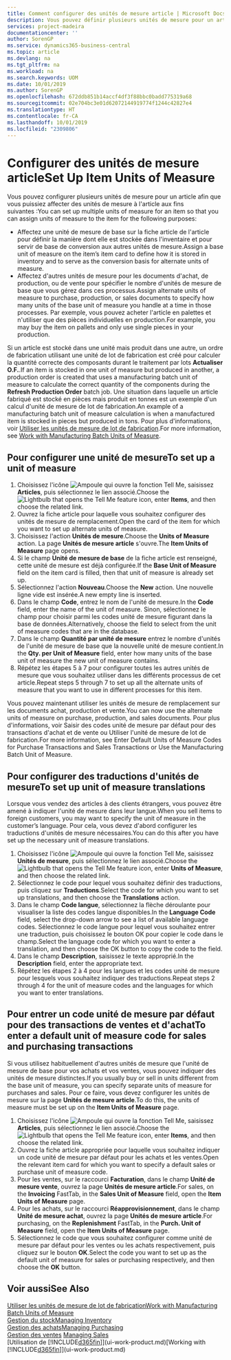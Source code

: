 ```yaml
---
title: Comment configurer des unités de mesure article | Microsoft Docs
description: Vous pouvez définir plusieurs unités de mesure pour un article afin de pouvoir affecter des unités de mesure à l'article.
services: project-madeira
documentationcenter: ''
author: SorenGP
ms.service: dynamics365-business-central
ms.topic: article
ms.devlang: na
ms.tgt_pltfrm: na
ms.workload: na
ms.search.keywords: UOM
ms.date: 10/01/2019
ms.author: SorenGP
ms.openlocfilehash: 672ddb851b14accf4df3f88bbc0badd775319a68
ms.sourcegitcommit: 02e704bc3e01d62072144919774f1244c42827e4
ms.translationtype: HT
ms.contentlocale: fr-CA
ms.lasthandoff: 10/01/2019
ms.locfileid: "2309806"
---
```

# <a name="set-up-item-units-of-measure"></a><span data-ttu-id="579bf-103">Configurer des unités de mesure article</span><span class="sxs-lookup"><span data-stu-id="579bf-103">Set Up Item Units of Measure</span></span>
<span data-ttu-id="579bf-104">Vous pouvez configurer plusieurs unités de mesure pour un article afin que vous puissiez affecter des unités de mesure à l'article aux fins suivantes :</span><span class="sxs-lookup"><span data-stu-id="579bf-104">You can set up multiple units of measure for an item so that you can assign units of measure to the item for the following purposes:</span></span>

- <span data-ttu-id="579bf-105">Affectez une unité de mesure de base sur la fiche article de l'article pour définir la manière dont elle est stockée dans l'inventaire et pour servir de base de conversion aux autres unités de mesure.</span><span class="sxs-lookup"><span data-stu-id="579bf-105">Assign a base unit of measure on the item’s item card to define how it is stored in inventory and to serve as the conversion basis for alternate units of measure.</span></span>
- <span data-ttu-id="579bf-106">Affectez d'autres unités de mesure pour les documents d'achat, de production, ou de vente pour spécifier le nombre d'unités de mesure de base que vous gérez dans ces processus.</span><span class="sxs-lookup"><span data-stu-id="579bf-106">Assign alternate units of measure to purchase, production, or sales documents to specify how many units of the base unit of measure you handle at a time in those processes.</span></span> <span data-ttu-id="579bf-107">Par exemple, vous pouvez acheter l'article en palettes et n'utiliser que des pièces individuelles en production.</span><span class="sxs-lookup"><span data-stu-id="579bf-107">For example, you may buy the item on pallets and only use single pieces in your production.</span></span>

<span data-ttu-id="579bf-108">Si un article est stocké dans une unité mais produit dans une autre, un ordre de fabrication utilisant une unité de lot de fabrication est créé pour calculer la quantité correcte des composants durant le traitement par lots **Actualiser O.F.**.</span><span class="sxs-lookup"><span data-stu-id="579bf-108">If an item is stocked in one unit of measure but produced in another, a production order is created that uses a manufacturing batch unit of measure to calculate the correct quantity of the components during the **Refresh Production Order** batch job.</span></span> <span data-ttu-id="579bf-109">Une situation dans laquelle un article fabriqué est stocké en pièces mais produit en tonnes est un exemple d'un calcul d'unité de mesure de lot de fabrication.</span><span class="sxs-lookup"><span data-stu-id="579bf-109">An example of a manufacturing batch unit of measure calculation is when a manufactured item is stocked in pieces but produced in tons.</span></span> <span data-ttu-id="579bf-110">Pour plus d'informations, voir [Utiliser les unités de mesure de lot de fabrication](production-how-to-use-the-manufacturing-batch-unit-of-measure.md).</span><span class="sxs-lookup"><span data-stu-id="579bf-110">For more information, see [Work with Manufacturing Batch Units of Measure](production-how-to-use-the-manufacturing-batch-unit-of-measure.md).</span></span>

## <a name="to-set-up-a-unit-of-measure"></a><span data-ttu-id="579bf-111">Pour configurer une unité de mesure</span><span class="sxs-lookup"><span data-stu-id="579bf-111">To set up a unit of measure</span></span>
1. <span data-ttu-id="579bf-112">Choisissez l'icône ![Ampoule qui ouvre la fonction Tell Me](media/ui-search/search_small.png "Dites-moi ce que vous voulez faire"), saisissez **Articles**, puis sélectionnez le lien associé.</span><span class="sxs-lookup"><span data-stu-id="579bf-112">Choose the ![Lightbulb that opens the Tell Me feature](media/ui-search/search_small.png "Tell me what you want to do") icon, enter **Items**, and then choose the related link.</span></span>
2. <span data-ttu-id="579bf-113">Ouvrez la fiche article pour laquelle vous souhaitez configurer des unités de mesure de remplacement.</span><span class="sxs-lookup"><span data-stu-id="579bf-113">Open the card of the item for which you want to set up alternate units of measure.</span></span>
3. <span data-ttu-id="579bf-114">Choisissez l'action **Unités de mesure**.</span><span class="sxs-lookup"><span data-stu-id="579bf-114">Choose the **Units of Measure** action.</span></span> <span data-ttu-id="579bf-115">La page **Unités de mesure article** s'ouvre.</span><span class="sxs-lookup"><span data-stu-id="579bf-115">The **Item Units of Measure** page opens.</span></span>
4. <span data-ttu-id="579bf-116">Si le champ **Unité de mesure de base** de la fiche article est renseigné, cette unité de mesure est déjà configurée.</span><span class="sxs-lookup"><span data-stu-id="579bf-116">If the **Base Unit of Measure** field on the item card is filled, then that unit of measure is already set up.</span></span>
5. <span data-ttu-id="579bf-117">Sélectionnez l'action **Nouveau**.</span><span class="sxs-lookup"><span data-stu-id="579bf-117">Choose the **New** action.</span></span> <span data-ttu-id="579bf-118">Une nouvelle ligne vide est insérée.</span><span class="sxs-lookup"><span data-stu-id="579bf-118">A new empty line is inserted.</span></span>
6. <span data-ttu-id="579bf-119">Dans le champ **Code**, entrez le nom de l'unité de mesure.</span><span class="sxs-lookup"><span data-stu-id="579bf-119">In the **Code** field, enter the name of the unit of measure.</span></span> <span data-ttu-id="579bf-120">Sinon, sélectionnez le champ pour choisir parmi les codes unité de mesure figurant dans la base de données.</span><span class="sxs-lookup"><span data-stu-id="579bf-120">Alternatively, choose the field to select from the unit of measure codes that are in the database.</span></span>
7. <span data-ttu-id="579bf-121">Dans le champ **Quantité par unité de mesure** entrez le nombre d'unités de l'unité de mesure de base que la nouvelle unité de mesure contient.</span><span class="sxs-lookup"><span data-stu-id="579bf-121">In the **Qty. per Unit of Measure** field, enter how many units of the base unit of measure the new unit of measure contains.</span></span>
8. <span data-ttu-id="579bf-122">Répétez les étapes 5 à 7 pour configurer toutes les autres unités de mesure que vous souhaitez utiliser dans les différents processus de cet article.</span><span class="sxs-lookup"><span data-stu-id="579bf-122">Repeat steps 5 through 7 to set up all the alternate units of measure that you want to use in different processes for this item.</span></span>

<span data-ttu-id="579bf-123">Vous pouvez maintenant utiliser les unités de mesure de remplacement sur les documents achat, production et vente.</span><span class="sxs-lookup"><span data-stu-id="579bf-123">You can now use the alternate units of measure on purchase, production, and sales documents.</span></span> <span data-ttu-id="579bf-124">Pour plus d'informations, voir Saisir des codes unité de mesure par défaut pour des transactions d'achat et de vente ou Utiliser l'unité de mesure de lot de fabrication.</span><span class="sxs-lookup"><span data-stu-id="579bf-124">For more information, see Enter Default Units of Measure Codes for Purchase Transactions and Sales Transactions or Use the Manufacturing Batch Unit of Measure.</span></span>

## <a name="to-set-up-unit-of-measure-translations"></a><span data-ttu-id="579bf-125">Pour configurer des traductions d'unités de mesure</span><span class="sxs-lookup"><span data-stu-id="579bf-125">To set up unit of measure translations</span></span>
<span data-ttu-id="579bf-126">Lorsque vous vendez des articles à des clients étrangers, vous pouvez être amené à indiquer l'unité de mesure dans leur langue.</span><span class="sxs-lookup"><span data-stu-id="579bf-126">When you sell items to foreign customers, you may want to specify the unit of measure in the customer’s language.</span></span> <span data-ttu-id="579bf-127">Pour cela, vous devez d'abord configurer les traductions d'unités de mesure nécessaires.</span><span class="sxs-lookup"><span data-stu-id="579bf-127">You can do this after you have set up the necessary unit of measure translations.</span></span>

1. <span data-ttu-id="579bf-128">Choisissez l'icône ![Ampoule qui ouvre la fonction Tell Me](media/ui-search/search_small.png "Dites-moi ce que vous voulez faire"), saisissez **Unités de mesure**, puis sélectionnez le lien associé.</span><span class="sxs-lookup"><span data-stu-id="579bf-128">Choose the ![Lightbulb that opens the Tell Me feature](media/ui-search/search_small.png "Tell me what you want to do") icon, enter **Units of Measure**, and then choose the related link.</span></span>
2. <span data-ttu-id="579bf-129">Sélectionnez le code pour lequel vous souhaitez définir des traductions, puis cliquez sur **Traductions**.</span><span class="sxs-lookup"><span data-stu-id="579bf-129">Select the code for which you want to set up translations, and then choose the **Translations** action.</span></span>
3. <span data-ttu-id="579bf-130">Dans le champ **Code langue**, sélectionnez la flèche déroulante pour visualiser la liste des codes langue disponibles.</span><span class="sxs-lookup"><span data-stu-id="579bf-130">In the **Language Code** field, select the drop-down arrow to see a list of available language codes.</span></span> <span data-ttu-id="579bf-131">Sélectionnez le code langue pour lequel vous souhaitez entrer une traduction, puis choisissez le bouton OK pour copier le code dans le champ.</span><span class="sxs-lookup"><span data-stu-id="579bf-131">Select the language code for which you want to enter a translation, and then choose the OK button to copy the code to the field.</span></span>
4. <span data-ttu-id="579bf-132">Dans le champ **Description**, saisissez le texte approprié.</span><span class="sxs-lookup"><span data-stu-id="579bf-132">In the **Description** field, enter the appropriate text.</span></span>
5. <span data-ttu-id="579bf-133">Répétez les étapes 2 à 4 pour les langues et les codes unité de mesure pour lesquels vous souhaitez indiquer des traductions.</span><span class="sxs-lookup"><span data-stu-id="579bf-133">Repeat steps 2 through 4 for the unit of measure codes and the languages for which you want to enter translations.</span></span>

## <a name="to-enter-a-default-unit-of-measure-code-for-sales-and-purchasing-transactions"></a><span data-ttu-id="579bf-134">Pour entrer un code unité de mesure par défaut pour des transactions de ventes et d'achat</span><span class="sxs-lookup"><span data-stu-id="579bf-134">To enter a default unit of measure code for sales and purchasing transactions</span></span>
<span data-ttu-id="579bf-135">Si vous utilisez habituellement d'autres unités de mesure que l'unité de mesure de base pour vos achats et vos ventes, vous pouvez indiquer des unités de mesure distinctes.</span><span class="sxs-lookup"><span data-stu-id="579bf-135">If you usually buy or sell in units different from the base unit of measure, you can specify separate units of measure for purchases and sales.</span></span> <span data-ttu-id="579bf-136">Pour ce faire, vous devez configurer les unités de mesure sur la page **Unités de mesure article**.</span><span class="sxs-lookup"><span data-stu-id="579bf-136">To do this, the units of measure must be set up on the **Item Units of Measure** page.</span></span>

1. <span data-ttu-id="579bf-137">Choisissez l'icône ![Ampoule qui ouvre la fonction Tell Me](media/ui-search/search_small.png "Dites-moi ce que vous voulez faire"), saisissez **Articles**, puis sélectionnez le lien associé.</span><span class="sxs-lookup"><span data-stu-id="579bf-137">Choose the ![Lightbulb that opens the Tell Me feature](media/ui-search/search_small.png "Tell me what you want to do") icon, enter **Items**, and then choose the related link.</span></span>
2. <span data-ttu-id="579bf-138">Ouvrez la fiche article appropriée pour laquelle vous souhaitez indiquer un code unité de mesure par défaut pour les achats et les ventes.</span><span class="sxs-lookup"><span data-stu-id="579bf-138">Open the relevant item card for which you want to specify a default sales or purchase unit of measure code.</span></span>
3. <span data-ttu-id="579bf-139">Pour les ventes, sur le raccourci **Facturation**, dans le champ **Unité de mesure vente**, ouvrez la page **Unités de mesure article**.</span><span class="sxs-lookup"><span data-stu-id="579bf-139">For sales, on the **Invoicing** FastTab, in the **Sales Unit of Measure** field, open the **Item Units of Measure** page.</span></span>
4. <span data-ttu-id="579bf-140">Pour les achats, sur le raccourci **Réapprovisionnement**, dans le champ **Unité de mesure achat**, ouvrez la page **Unités de mesure article**.</span><span class="sxs-lookup"><span data-stu-id="579bf-140">For purchasing, on the **Replenishment** FastTab, in the **Purch. Unit of Measure** field, open the **Item Units of Measure** page.</span></span>
5. <span data-ttu-id="579bf-141">Sélectionnez le code que vous souhaitez configurer comme unité de mesure par défaut pour les ventes ou les achats respectivement, puis cliquez sur le bouton **OK**.</span><span class="sxs-lookup"><span data-stu-id="579bf-141">Select the code you want to set up as the default unit of measure for sales or purchasing respectively, and then choose the **OK** button.</span></span>

## <a name="see-also"></a><span data-ttu-id="579bf-142">Voir aussi</span><span class="sxs-lookup"><span data-stu-id="579bf-142">See Also</span></span>
[<span data-ttu-id="579bf-143">Utiliser les unités de mesure de lot de fabrication</span><span class="sxs-lookup"><span data-stu-id="579bf-143">Work with Manufacturing Batch Units of Measure</span></span>](production-how-to-use-the-manufacturing-batch-unit-of-measure.md)  
[<span data-ttu-id="579bf-144">Gestion du stock</span><span class="sxs-lookup"><span data-stu-id="579bf-144">Managing Inventory</span></span>](inventory-manage-inventory.md)  
[<span data-ttu-id="579bf-145">Gestion des achats</span><span class="sxs-lookup"><span data-stu-id="579bf-145">Managing Purchasing</span></span>](purchasing-manage-purchasing.md)  
<span data-ttu-id="579bf-146">[Gestion des ventes](sales-manage-sales.md)  </span><span class="sxs-lookup"><span data-stu-id="579bf-146">[Managing Sales](sales-manage-sales.md)  </span></span>  
<span data-ttu-id="579bf-147">[Utilisation de [!INCLUDE[d365fin](includes/d365fin_md.md)]](ui-work-product.md)</span><span class="sxs-lookup"><span data-stu-id="579bf-147">[Working with [!INCLUDE[d365fin](includes/d365fin_md.md)]](ui-work-product.md)</span></span>

